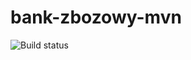 # bank-zbozowy-mvn
![Build status](<https://travis-ci.com/jedrzejlisiak/bank-zbozowy-mvn.svg?branch=main>)
